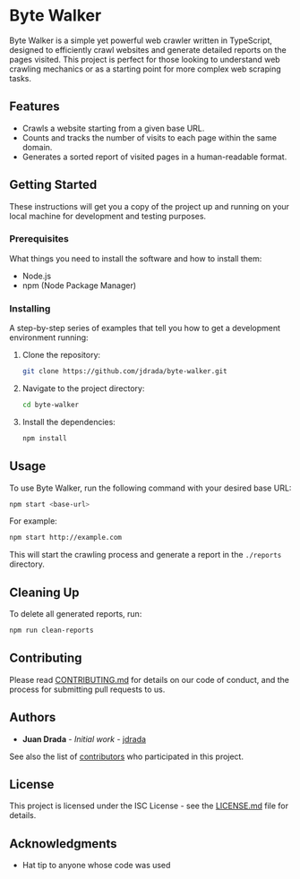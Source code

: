 # Byte Walker

Byte Walker is a simple yet powerful web crawler written in TypeScript, designed to efficiently crawl websites and generate detailed reports on the pages visited. This project is perfect for those looking to understand web crawling mechanics or as a starting point for more complex web scraping tasks.

## Features

- Crawls a website starting from a given base URL.
- Counts and tracks the number of visits to each page within the same domain.
- Generates a sorted report of visited pages in a human-readable format.

## Getting Started

These instructions will get you a copy of the project up and running on your local machine for development and testing purposes.

### Prerequisites

What things you need to install the software and how to install them:

- Node.js
- npm (Node Package Manager)

### Installing

A step-by-step series of examples that tell you how to get a development environment running:

1. Clone the repository:

   ```bash
   git clone https://github.com/jdrada/byte-walker.git
   ```


2. Navigate to the project directory:

   ```bash
   cd byte-walker
   ```

3. Install the dependencies:

   ```bash
   npm install
   ```

## Usage

To use Byte Walker, run the following command with your desired base URL:

```bash
npm start <base-url>
```

For example:

```bash
npm start http://example.com
```

This will start the crawling process and generate a report in the `./reports` directory.

## Cleaning Up

To delete all generated reports, run:

```bash
npm run clean-reports
```

## Contributing

Please read [CONTRIBUTING.md](CONTRIBUTING.md) for details on our code of conduct, and the process for submitting pull requests to us.

## Authors

- **Juan Drada** - _Initial work_ - [jdrada](https://github.com/jdrada)

See also the list of [contributors](https://github.com/yourusername/byte-walker/contributors) who participated in this project.

## License

This project is licensed under the ISC License - see the [LICENSE.md](LICENSE.md) file for details.

## Acknowledgments

- Hat tip to anyone whose code was used

